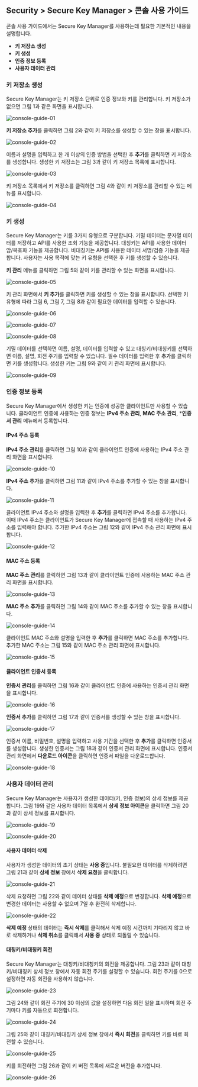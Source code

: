 ## Security > Secure Key Manager > 콘솔 사용 가이드

콘솔 사용 가이드에서는 Secure Key Manager를 사용하는데 필요한 기본적인 내용을 설명합니다.
- **키 저장소 생성**
- **키 생성**
- **인증 정보 등록**
- **사용자 데이터 관리**

### 키 저장소 생성
Secure Key Manager는 키 저장소 단위로 인증 정보와 키를 관리합니다. 키 저장소가 없으면 그림 1과 같은 화면을 표시합니다.

![console-guide-01](http://static.toastoven.net/prod_kms/2019-12-24/console-guide-01.png)

**키 저장소 추가**를 클릭하면 그림 2와 같이 키 저장소를 생성할 수 있는 창을 표시합니다.

![console-guide-02](http://static.toastoven.net/prod_kms/2019-12-24/console-guide-02.png)

이름과 설명을 입력하고 한 개 이상의 인증 방법을 선택한 후 **추가**를 클릭하면 키 저장소를 생성합니다. 생성한 키 저장소는 그림 3과 같이 키 저장소 목록에 표시합니다.

![console-guide-03](http://static.toastoven.net/prod_kms/2019-12-24/console-guide-03.png)

키 저장소 목록에서 키 저장소를 클릭하면 그림 4와 같이 키 저장소를 관리할 수 있는 메뉴를 표시합니다.

![console-guide-04](http://static.toastoven.net/prod_kms/2019-12-24/console-guide-04.png)

### 키 생성
Secure Key Manager는 키를 3가지 유형으로 구분합니다. 기밀 데이터는 문자열 데이터를 저장하고 API를 사용한 조회 기능을 제공합니다. 대칭키는 API를 사용한 데이터 암/복호화 기능을 제공합니다. 비대칭키는 API를 사용한 데이터 서명/검증 기능을 제공합니다. 사용자는 사용 목적에 맞는 키 유형을 선택한 후 키를 생성할 수 있습니다.

**키 관리** 메뉴를 클릭하면 그림 5와 같이 키를 관리할 수 있는 화면을 표시합니다.

![console-guide-05](http://static.toastoven.net/prod_kms/2019-12-24/console-guide-05.png)

키 관리 화면에서 **키 추가**를 클릭하면 키를 생성할 수 있는 창을 표시합니다. 선택한 키 유형에 따라 그림 6, 그림 7, 그림 8과 같이 필요한 데이터를 입력할 수 있습니다.

![console-guide-06](http://static.toastoven.net/prod_kms/2019-12-24/console-guide-06.png)

![console-guide-07](http://static.toastoven.net/prod_kms/2019-12-24/console-guide-07.png)

![console-guide-08](http://static.toastoven.net/prod_kms/2019-12-24/console-guide-08.png)

기밀 데이터를 선택하면 이름, 설명, 데이터를 입력할 수 있고 대칭키/비대칭키를 선택하면 이름, 설명, 회전 주기를 입력할 수 있습니다. 필수 데이터를 입력한 후 **추가**를 클릭하면 키를 생성합니다. 생성한 키는 그림 9와 같이 키 관리 화면에 표시합니다.

![console-guide-09](http://static.toastoven.net/prod_kms/2019-12-24/console-guide-09.png)

### 인증 정보 등록
Secure Key Manager에서 생성한 키는 인증에 성공한 클라이언트만 사용할 수 있습니다. 클라이언트 인증에 사용하는 인증 정보는 **IPv4 주소 관리**, **MAC 주소 관리**, ***인증서 관리** 메뉴에서 등록합니다.

#### IPv4 주소 등록
**IPv4 주소 관리**를 클릭하면 그림 10과 같이 클라이언트 인증에 사용하는 IPv4 주소 관리 화면을 표시합니다.

![console-guide-10](http://static.toastoven.net/prod_kms/2019-12-24/console-guide-10.png)

**IPv4 주소 추가**를 클릭하면 그림 11과 같이 IPv4 주소를 추가할 수 있는 창을 표시합니다.

![console-guide-11](http://static.toastoven.net/prod_kms/2019-12-24/console-guide-11.png)

클라이언트 IPv4 주소와 설명을 입력한 후 **추가**를 클릭하면 IPv4 주소를 추가합니다. 이때 IPv4 주소는 클라이언트가 Secure Key Manager에 접속할 때 사용하는 IPv4 주소를 입력해야 합니다. 추가한 IPv4 주소는 그림 12와 같이 IPv4 주소 관리 화면에 표시합니다.

![console-guide-12](http://static.toastoven.net/prod_kms/2019-12-24/console-guide-12.png)

#### MAC 주소 등록
**MAC 주소 관리**를 클릭하면 그림 13과 같이 클라이언트 인증에 사용하는 MAC 주소 관리 화면을 표시합니다.

![console-guide-13](http://static.toastoven.net/prod_kms/2019-12-24/console-guide-13.png)

**MAC 주소 추가**를 클릭하면 그림 14와 같이 MAC 주소를 추가할 수 있는 창을 표시합니다.

![console-guide-14](http://static.toastoven.net/prod_kms/2019-12-24/console-guide-14.png)

클라이언트 MAC 주소와 설명을 입력한 후 **추가**를 클릭하면 MAC 주소를 추가합니다. 추가한 MAC 주소는 그림 15와 같이 MAC 주소 관리 화면에 표시합니다.

![console-guide-15](http://static.toastoven.net/prod_kms/2019-12-24/console-guide-15.png)

#### 클라이언트 인증서 등록
**인증서 관리**를 클릭하면 그림 16과 같이 클라이언트 인증에 사용하는 인증서 관리 화면을 표시합니다.

![console-guide-16](http://static.toastoven.net/prod_kms/2019-12-24/console-guide-16.png)

**인증서 추가**를 클릭하면 그림 17과 같이 인증서를 생성할 수 있는 창을 표시합니다.

![console-guide-17](http://static.toastoven.net/prod_kms/2019-12-24/console-guide-17.png)

인증서 이름, 비밀번호, 설명을 입력하고 사용 기간을 선택한 후 **추가**를 클릭하면 인증서를 생성합니다. 생성한 인증서는 그림 18과 같이 인증서 관리 화면에 표시합니다. 인증서 관리 화면에서 **다운로드 아이콘**을 클릭하면 인증서 파일을 다운로드합니다.

![console-guide-18](http://static.toastoven.net/prod_kms/2019-12-24/console-guide-18.png)

### 사용자 데이터 관리
Secure Key Manager는 사용자가 생성한 데이터(키, 인증 정보)의 상세 정보를 제공합니다. 그림 19와 같은 사용자 데이터 목록에서 **상세 정보 아이콘**을 클릭하면 그림 20과 같이 상세 정보를 표시합니다.

![console-guide-19](http://static.toastoven.net/prod_kms/2019-12-24/console-guide-19.png)

![console-guide-20](http://static.toastoven.net/prod_kms/2019-12-24/console-guide-20.png)

#### 사용자 데이터 삭제

사용자가 생성한 데이터의 초기 상태는 **사용 중**입니다. 불필요한 데이터를 삭제하려면 그림 21과 같이 **상세 정보** 창에서 **삭제 요청**을 클릭합니다.

![console-guide-21](http://static.toastoven.net/prod_kms/2019-12-24/console-guide-21.png)

삭제 요청하면 그림 22와 같이 데이터 상태를 **삭제 예정**으로 변경합니다. **삭제 예정**으로 변경한 데이터는 사용할 수 없으며 7일 후 완전히 삭제합니다.

![console-guide-22](http://static.toastoven.net/prod_kms/2019-12-24/console-guide-22.png)

**삭제 예정** 상태의 데이터는 **즉시 삭제**를 클릭해서 삭제 예정 시간까지 기다리지 않고 바로 삭제하거나 **삭제 취소**를 클릭해서 **사용 중** 상태로 되돌릴 수 있습니다.

#### 대칭키/비대칭키 회전

Secure Key Manager는 대칭키/비대칭키의 회전을 제공합니다. 그림 23과 같이 대칭키/비대칭키 상세 정보 창에서 자동 회전 주기를 설정할 수 있습니다. 회전 주기를 0으로 설정하면 자동 회전을 사용하지 않습니다.

![console-guide-23](http://static.toastoven.net/prod_kms/2019-12-24/console-guide-23.png)

그림 24와 같이 회전 주기에 30 이상의 값을 설정하면 다음 회전 일을 표시하며 회전 주기마다 키를 자동으로 회전합니다.

![console-guide-24](http://static.toastoven.net/prod_kms/2019-12-24/console-guide-24.png)

그림 25와 같이 대칭키/비대칭키 상세 정보 창에서 **즉시 회전**을 클릭하면 키를 바로 회전할 수 있습니다.

![console-guide-25](http://static.toastoven.net/prod_kms/2019-12-24/console-guide-25.png)

키를 회전하면 그림 26과 같이 키 버전 목록에 새로운 버전을 추가합니다.

![console-guide-26](http://static.toastoven.net/prod_kms/2019-12-24/console-guide-26.png)

